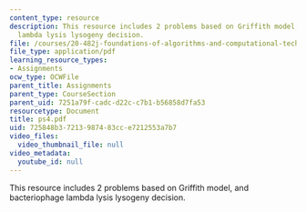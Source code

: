 ```yaml
---
content_type: resource
description: This resource includes 2 problems based on Griffith model, and bacteriophage
  lambda lysis lysogeny decision.
file: /courses/20-482j-foundations-of-algorithms-and-computational-techniques-in-systems-biology-spring-2006/725848b37213987483cce7212553a7b7_ps4.pdf
file_type: application/pdf
learning_resource_types:
- Assignments
ocw_type: OCWFile
parent_title: Assignments
parent_type: CourseSection
parent_uid: 7251a79f-cadc-d22c-c7b1-b56858d7fa53
resourcetype: Document
title: ps4.pdf
uid: 725848b3-7213-9874-83cc-e7212553a7b7
video_files:
  video_thumbnail_file: null
video_metadata:
  youtube_id: null
---
```

This resource includes 2 problems based on Griffith model, and bacteriophage lambda lysis lysogeny decision.

